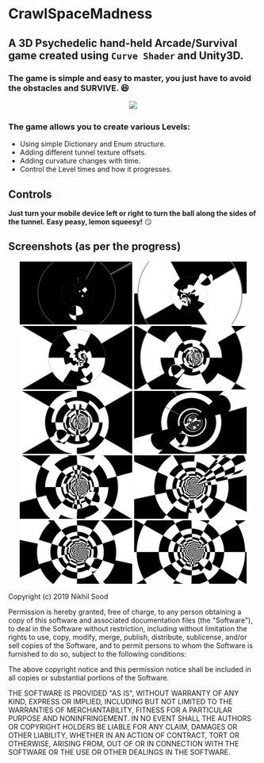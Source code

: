 # CrawlSpaceMadness

## A 3D Psychedelic hand-held Arcade/Survival game created using `Curve Shader` and Unity3D.

### The game is simple and easy to master, you just have to avoid the obstacles and SURVIVE. :laughing:

<p align="center">
<img src="GIFs/CrawlSpace.gif">
</p>

### The game allows you to create various Levels:
- Using simple Dictionary and Enum structure.
- Adding different tunnel texture offsets.
- Adding curvature changes with time.
- Control the Level times and how it progresses.

## Controls
**Just turn your mobile device left or right to turn the ball along the sides of the tunnel.**
**Easy peasy, lemon squeesy!** :smirk:

## Screenshots (as per the progress)
<p align="center">
<img src="/Screenshots/0.png" width="45%" height="45%">&nbsp<img src="/Screenshots/1.png" width="45%" height="45%">
<img src="/Screenshots/2.png" width="45%" height="45%">&nbsp<img src="/Screenshots/3.png" width="45%" height="45%">
<img src="/Screenshots/4.png" width="45%" height="45%">&nbsp<img src="/Screenshots/5.png" width="45%" height="45%">
<img src="/Screenshots/7.png" width="45%" height="45%">&nbsp<img src="/Screenshots/8.png" width="45%" height="45%">
<img src="/Screenshots/9.png" width="45%" height="45%">&nbsp<img src="/Screenshots/10.png" width="45%" height="45%">
</p>

Copyright (c) 2019 Nikhil Sood

Permission is hereby granted, free of charge, to any person obtaining a copy
of this software and associated documentation files (the "Software"), to deal
in the Software without restriction, including without limitation the rights
to use, copy, modify, merge, publish, distribute, sublicense, and/or sell
copies of the Software, and to permit persons to whom the Software is
furnished to do so, subject to the following conditions:

The above copyright notice and this permission notice shall be included in all
copies or substantial portions of the Software.

THE SOFTWARE IS PROVIDED "AS IS", WITHOUT WARRANTY OF ANY KIND, EXPRESS OR
IMPLIED, INCLUDING BUT NOT LIMITED TO THE WARRANTIES OF MERCHANTABILITY,
FITNESS FOR A PARTICULAR PURPOSE AND NONINFRINGEMENT. IN NO EVENT SHALL THE
AUTHORS OR COPYRIGHT HOLDERS BE LIABLE FOR ANY CLAIM, DAMAGES OR OTHER
LIABILITY, WHETHER IN AN ACTION OF CONTRACT, TORT OR OTHERWISE, ARISING FROM,
OUT OF OR IN CONNECTION WITH THE SOFTWARE OR THE USE OR OTHER DEALINGS IN THE
SOFTWARE.
